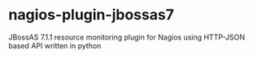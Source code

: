 nagios-plugin-jbossas7
======================

JBossAS 7.1.1 resource monitoring plugin for Nagios using HTTP-JSON based API written in python
